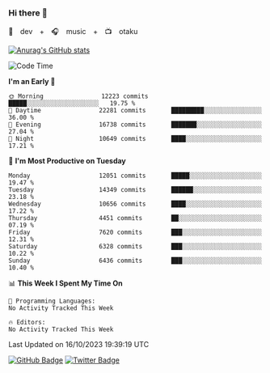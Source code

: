 ### Hi there 👋

🚀　dev　+　🎧　music　+　📺　otaku


[![Anurag's GitHub stats](https://github-readme-stats.vercel.app/api?username=koheitasaka&count_private=true&show_icons=true&theme=monokai)](https://github.com/koheitasaka/github-readme-stats)

<!--START_SECTION:waka-->
![Code Time](http://img.shields.io/badge/Code%20Time-1%2C161%20hrs%2023%20mins-blue)

**I'm an Early 🐤** 

```text
🌞 Morning                12223 commits       █████░░░░░░░░░░░░░░░░░░░░   19.75 % 
🌆 Daytime                22281 commits       █████████░░░░░░░░░░░░░░░░   36.00 % 
🌃 Evening                16738 commits       ███████░░░░░░░░░░░░░░░░░░   27.04 % 
🌙 Night                  10649 commits       ████░░░░░░░░░░░░░░░░░░░░░   17.21 % 
```
📅 **I'm Most Productive on Tuesday** 

```text
Monday                   12051 commits       █████░░░░░░░░░░░░░░░░░░░░   19.47 % 
Tuesday                  14349 commits       ██████░░░░░░░░░░░░░░░░░░░   23.18 % 
Wednesday                10656 commits       ████░░░░░░░░░░░░░░░░░░░░░   17.22 % 
Thursday                 4451 commits        ██░░░░░░░░░░░░░░░░░░░░░░░   07.19 % 
Friday                   7620 commits        ███░░░░░░░░░░░░░░░░░░░░░░   12.31 % 
Saturday                 6328 commits        ███░░░░░░░░░░░░░░░░░░░░░░   10.22 % 
Sunday                   6436 commits        ███░░░░░░░░░░░░░░░░░░░░░░   10.40 % 
```


📊 **This Week I Spent My Time On** 

```text
💬 Programming Languages: 
No Activity Tracked This Week

🔥 Editors: 
No Activity Tracked This Week
```


 Last Updated on 16/10/2023 19:39:19 UTC
<!--END_SECTION:waka-->

[![GitHub Badge](https://img.shields.io/badge/GitHub-100000?style=for-the-badge&logo=github&logoColor=white)](https://github.com/koheitasaka)
[![Twitter Badge](https://img.shields.io/badge/Twitter-1DA1F2?style=for-the-badge&logo=twitter&logoColor=white)](https://twitter.com/sleep_asleep_)
